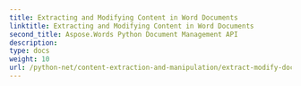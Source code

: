 ```yaml
---
title: Extracting and Modifying Content in Word Documents
linktitle: Extracting and Modifying Content in Word Documents
second_title: Aspose.Words Python Document Management API
description: 
type: docs
weight: 10
url: /python-net/content-extraction-and-manipulation/extract-modify-document-content/
---
```

